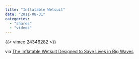 ```yaml
---
title: "Inflatable Wetsuit"
date: "2011-08-31"
categories:
  - "shares"
  - "videos"
---
```


{{< vimeo 24346282 >}}

via [The Inflatable Wetsuit Designed to Save Lives in Big Waves](http://gizmodo.com/5828253/the-wetsuit-designed-to-save-lives-in-big-water)
